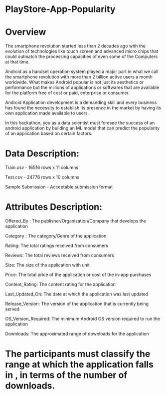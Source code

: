 # PlayStore-App-Popularity

# Overview
The smartphone revolution started less than 2 decades ago with   the evolution of technologies like touch screen and advanced micro chips that could outmatch the processing capacities of  even some of the Computers at that time. 

Android as a handset operation system played a major part in what we call the smartphone revolution with more than 2 billion active users a month worldwide. What makes Android popular is not just its aesthetics or performance but the millions of applications or softwares that are available for the platform free of cost or paid, enterprise or consumer.

Android Application development is a demanding skill and every business has found the necessity to establish its presence in the market by having its own application made available to users.

In this hackathon, you as a data scientist must foresee the success of an android application by building an ML model that can predict the popularity of an application based on certain factors.

# Data Description:

Train.csv - 16516 rows x 11 columns

Test.csv - 24776 rows x 10 columns

Sample Submission - Acceptable submission format

# Attributes Description:

Offered_By : The publisher/Organization/Company that develops the application

Category : The category/Genre of the application

Rating: The total ratings received from consumers

Reviews: The total reviews received from consumers

Size: The size of the application with unit

Price: The total price of the application or cost of the in-app purchases

Content_Rating: The content rating for the application

Last_Updated_On: The date at which the application was last updated

Release_Version: The version of the application that is currently being served

OS_Version_Required: The minimum Android OS version required to run the application

Downloads: The approximated range of downloads for the application

# The participants must classify the range  at which the application falls in , in terms of the number of downloads.


